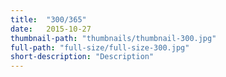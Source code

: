 ```yaml
---
title:  "300/365"
date:   2015-10-27
thumbnail-path: "thumbnails/thumbnail-300.jpg"
full-path: "full-size/full-size-300.jpg"
short-description: "Description"
---
```

